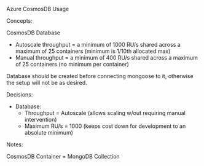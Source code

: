

Azure CosmosDB Usage


Concepts:

CosmosDB Database 
* Autoscale throughput = a minimum of 1000 RU/s shared across a maximum of 25 containers (minimum is 1/10th allocated max)
* Manual throughput = a minimum of 400 RU/s shared across a maximum of 25 containers (no minimum per container)

Database should be created before connecting mongoose to it, otherwise the setup will not be as desired.

Decisions:
* Database: 
  * Throughput = Autoscale (allows scaling w/out requiring manual intervention)
  * Maximum RU/s = 1000 (keeps cost down for development to an absolute minimum)


Notes:

CosmosDB Container = MongoDB Collection

